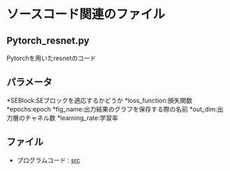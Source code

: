 # ソースコード関連のファイル

## Pytorch_resnet.py
Pytorchを用いたresnetのコード

## パラメータ
*SEBlock:SEブロックを適応するかどうか
*loss_function:損失関数
*epochs:epoch
*fig_name:出力結果のグラフを保存する際の名前
*out_dim:出力層のチャネル数
*learning_rate:学習率


## ファイル
* プログラムコード : [src](/src)

